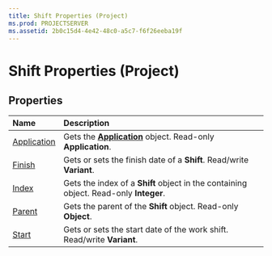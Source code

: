 ```yaml
---
title: Shift Properties (Project)
ms.prod: PROJECTSERVER
ms.assetid: 2b0c15d4-4e42-48c0-a5c7-f6f26eeba19f
---
```



# Shift Properties (Project)

## Properties



|**Name**|**Description**|
|:-----|:-----|
|[Application](shift-application-property-project.md)|Gets the  **[Application](application-object-project.md)** object. Read-only **Application**.|
|[Finish](shift-finish-property-project.md)|Gets or sets the finish date of a  **Shift**. Read/write **Variant**.|
|[Index](shift-index-property-project.md)|Gets the index of a  **Shift** object in the containing object. Read-only **Integer**.|
|[Parent](shift-parent-property-project.md)|Gets the parent of the  **Shift** object. Read-only **Object**.|
|[Start](shift-start-property-project.md)|Gets or sets the start date of the work shift. Read/write  **Variant**.|

